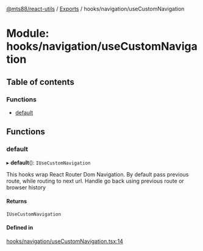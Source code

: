 [@mts88/react-utils](../README.md) / [Exports](../modules.md) / hooks/navigation/useCustomNavigation

# Module: hooks/navigation/useCustomNavigation

## Table of contents

### Functions

- [default](hooks_navigation_useCustomNavigation.md#default)

## Functions

### default

▸ **default**(): `IUseCustomNavigation`

This hooks wrap React Router Dom Navigation. By default pass previous route, while
routing to next url.
Handle go back using previous route or browser history

#### Returns

`IUseCustomNavigation`

#### Defined in

[hooks/navigation/useCustomNavigation.tsx:14](https://github.com/mts88/react-utils/blob/1802342/lib/hooks/navigation/useCustomNavigation.tsx#L14)

